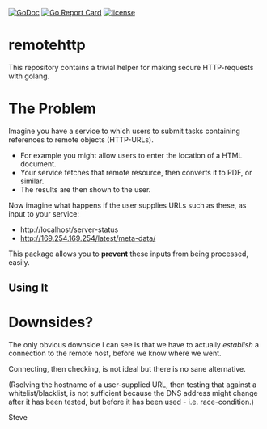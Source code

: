 [![GoDoc](https://img.shields.io/static/v1?label=godoc&message=reference&color=blue)](https://pkg.go.dev/github.com/skx/remotehttp)
[![Go Report Card](https://goreportcard.com/badge/github.com/skx/remotehttp)](https://goreportcard.com/report/github.com/skx/remothttp)
[![license](https://img.shields.io/github/license/skx/remotehttp.svg)](https://github.com/skx/remotehttp/blob/master/LICENSE)

# remotehttp

This repository contains a trivial helper for making secure HTTP-requests with golang.



# The Problem

Imagine you have a service to which users to submit tasks containing references to remote objects (HTTP-URLs).

* For example you might allow users to enter the location of a HTML document.
* Your service fetches that remote resource, then converts it to PDF, or similar.
* The results are then shown to the user.

Now imagine what happens if the user supplies URLs such as these, as input to your service:

* http://localhost/server-status
* http://169.254.169.254/latest/meta-data/

This package allows you to __prevent__ these inputs from being processed, easily.



## Using It



# Downsides?

The only obvious downside I can see is that we have to actually _establish_ a connection to the remote host, before we know where we went.

Connecting, then checking, is not ideal but there is no sane alternative.

(Rsolving the hostname of a user-supplied URL, then testing that against a whitelist/blacklist, is not sufficient because the DNS address might change after it has been tested, but before it has been used - i.e. race-condition.)

Steve

